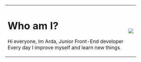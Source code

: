 <table>
  <tr>
    <td>
      <h1>Who am I?</h1>
      <p>
       Hi everyone, Im Arda, Junior Front-End developer<br>
       Every day I improve myself and learn new things
      </p>
    </td>
    <td>
      <img witdh="200px" src="https://github-readme-stats.vercel.app/api?username=ardasarico&&show_icons=true&theme=radical">
    </td>
  </tr>
</table>

